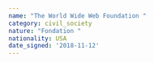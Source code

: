 ```yaml
---
name: "The World Wide Web Foundation "
category: civil_society
nature: "Fondation "
nationality: USA
date_signed: '2018-11-12'
---
```

    